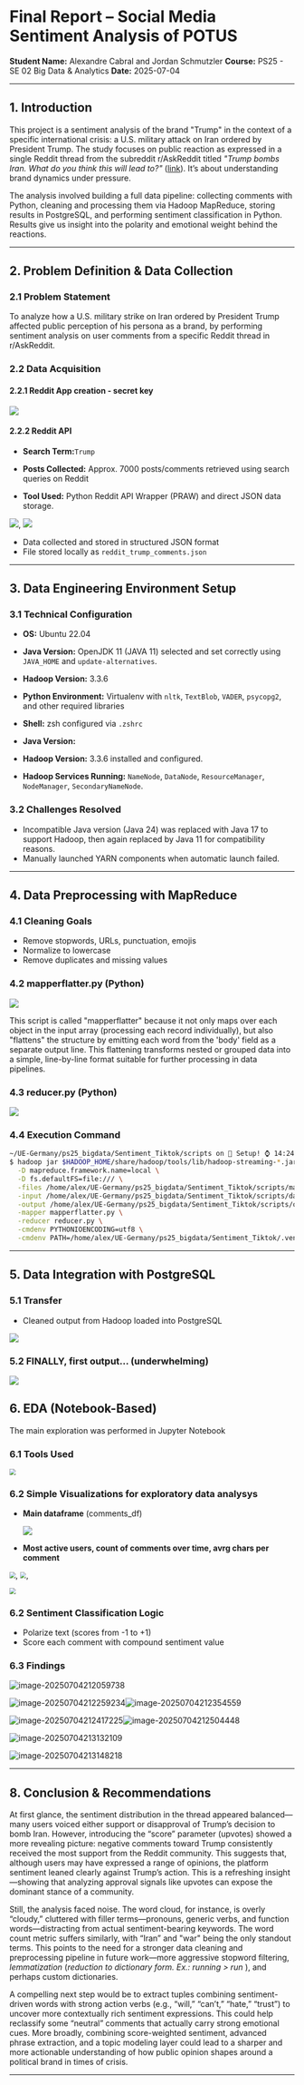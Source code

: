 # Final Report – Social Media Sentiment Analysis of POTUS

**Student Name:** Alexandre Cabral and Jordan Schmutzler
 **Course:** PS25 - SE 02 Big Data & Analytics
 **Date:** 2025-07-04

-------

## 1. Introduction

This project is a sentiment analysis of the brand "Trump" in the context of a specific international crisis: a U.S. military attack on Iran ordered by President Trump. The study focuses on public reaction as expressed in a single Reddit thread from the subreddit r/AskReddit titled *"Trump bombs Iran. What do you think this will lead to?"* ([link](https://www.reddit.com/r/AskReddit/comments/1lhajc3/trump_bombs_iran_what_do_you_think_this_will_lead/)). It’s about understanding brand dynamics under pressure.

The analysis involved building a full data pipeline: collecting comments with Python, cleaning and processing them via Hadoop MapReduce, storing results in PostgreSQL, and performing sentiment classification in Python. Results give us insight into the polarity and emotional weight behind the reactions.

------

## 2. Problem Definition & Data Collection

### 2.1 Problem Statement

To analyze how a U.S. military strike on Iran ordered by President Trump affected public perception of his persona as a brand, by performing sentiment analysis on user comments from a specific Reddit thread in r/AskReddit.

### 2.2 Data Acquisition

#### 2.2.1 Reddit App creation - secret key

![](/home/alex/UE-Germany/Pictures/reddit_dev_landing.png)

#### 2.2.2 Reddit API

- **Search Term:**`Trump`

- **Posts Collected:** Approx. 7000 posts/comments retrieved using search queries on Reddit

- **Tool Used:** Python Reddit API Wrapper (PRAW) and direct JSON data storage.

![](/home/alex/UE-Germany/Pictures/potus_reddit_1.png), ![](/home/alex/UE-Germany/Pictures/potus_reddit_2.png)

- Data collected and stored in structured JSON format
- File stored locally as `reddit_trump_comments.json`



------

## 3. Data Engineering Environment Setup

### 3.1 Technical Configuration

- **OS:** Ubuntu 22.04
- **Java Version:** OpenJDK 11 (JAVA 11) selected and set correctly using `JAVA_HOME` and `update-alternatives`.
- **Hadoop Version:** 3.3.6
- **Python Environment:** Virtualenv with `nltk`, `TextBlob`, `VADER`, `psycopg2`, and other required libraries
- **Shell:** zsh configured via `.zshrc`

- **Java Version:** 
- **Hadoop Version:** 3.3.6 installed and configured.
- **Hadoop Services Running:** `NameNode`, `DataNode`, `ResourceManager`, `NodeManager`, `SecondaryNameNode`.

### 3.2 Challenges Resolved

- Incompatible Java version (Java 24) was replaced with Java 17 to support Hadoop, then again replaced by Java 11 for compatibility reasons.
- Manually launched YARN components when automatic launch failed.



------

## 4. Data Preprocessing with MapReduce

### 4.1 Cleaning Goals

- Remove stopwords, URLs, punctuation, emojis
- Normalize to lowercase
- Remove duplicates and missing values

### 4.2 mapperflatter.py (Python)

![](/home/alex/UE-Germany/Pictures/mapper.png)

This script is called "mapperflatter" because it not only maps over each object in the input array (processing each record individually), but also "flattens" the structure by emitting each word from the 'body' field as a separate output line. This flattening transforms nested or grouped data into a simple, line-by-line format suitable for further processing in data pipelines.

### 4.3 reducer.py (Python)

![](/home/alex/UE-Germany/Pictures/reducer.png)

### 4.4 Execution Command

```bash
~/UE-Germany/ps25_bigdata/Sentiment_Tiktok/scripts on  Setup! ⌚ 14:24:59
$ hadoop jar $HADOOP_HOME/share/hadoop/tools/lib/hadoop-streaming-*.jar \
  -D mapreduce.framework.name=local \
  -D fs.defaultFS=file:/// \
  -files /home/alex/UE-Germany/ps25_bigdata/Sentiment_Tiktok/scripts/mapperflatter.py,/home/alex/UE-Germany/ps25_bigdata/Sentiment_Tiktok/scripts/reducer.py \
  -input /home/alex/UE-Germany/ps25_bigdata/Sentiment_Tiktok/scripts/data/raw/reddit_trump_comments.json \
  -output /home/alex/UE-Germany/ps25_bigdata/Sentiment_Tiktok/scripts/output_local \
  -mapper mapperflatter.py \
  -reducer reducer.py \
  -cmdenv PYTHONIOENCODING=utf8 \
  -cmdenv PATH=/home/alex/UE-Germany/ps25_bigdata/Sentiment_Tiktok/.venv/bin:/usr/bin:/bin

```



------

## 5. Data Integration with PostgreSQL

### 5.1 Transfer

- Cleaned output from Hadoop loaded into PostgreSQL

![](/home/alex/UE-Germany/Pictures/postgresql_terminal.png)

### 5.2 FINALLY, first output... (underwhelming)

![](/home/alex/UE-Germany/Pictures/output_sample.png)

## 6. EDA (Notebook-Based)

The main exploration was performed in Jupyter Notebook

### 6.1 Tools Used

<img src="/home/alex/UE-Germany/Pictures/imports.png" style="zoom:67%;" />

### 6.2 Simple Visualizations for exploratory data analysys

- **Main dataframe** (comments_df)

  ![](/home/alex/UE-Germany/Pictures/comments_df.png)
  

- **Most active users, count of comments over time, avrg chars per comment**

<img src="/home/alex/UE-Germany/Pictures/active_users.png" style="zoom:67%;" />, <img src="/home/alex/UE-Germany/Pictures/comments_time.png" style="zoom:67%;" />, 

<img src="/home/alex/UE-Germany/Pictures/avrg_char.png" style="zoom:67%;" />



### 6.2 Sentiment Classification Logic

- Polarize text (scores from -1 to +1)
- Score each comment with compound sentiment value

### 6.3 Findings 

![image-20250704212059738](/home/alex/.config/Typora/typora-user-images/image-20250704212059738.png)

![image-20250704212259234](/home/alex/.config/Typora/typora-user-images/image-20250704212259234.png)![image-20250704212354559](/home/alex/.config/Typora/typora-user-images/image-20250704212354559.png)

![image-20250704212417225](/home/alex/.config/Typora/typora-user-images/image-20250704212417225.png)![image-20250704212504448](/home/alex/.config/Typora/typora-user-images/image-20250704212504448.png)

![image-20250704213132109](/home/alex/.config/Typora/typora-user-images/image-20250704213132109.png)

![image-20250704213148218](/home/alex/.config/Typora/typora-user-images/image-20250704213148218.png)





------

## 8. Conclusion & Recommendations

At first glance, the sentiment distribution in the thread appeared balanced—many users voiced either support or disapproval of Trump’s decision to bomb Iran. However, introducing the “score” parameter (upvotes) showed a more revealing picture: negative comments toward Trump consistently received the most support from the Reddit community. This suggests that, although users may have expressed a range of opinions, the platform sentiment leaned clearly against Trump’s action. This is a refreshing insight—showing that analyzing approval signals like upvotes can expose the dominant stance of a community.

Still, the analysis faced noise. The word cloud, for instance, is overly “cloudy,” cluttered with filler terms—pronouns, generic verbs, and function words—distracting from actual sentiment-bearing keywords. The word count metric suffers similarly, with “Iran” and "war" being the only standout terms. This points to the need for a stronger data cleaning and preprocessing pipeline in future work—more aggressive stopword filtering, *lemmatization* (*reduction to dictionary form. Ex.: running > run* ), and perhaps custom dictionaries.

A compelling next step would be to extract tuples combining sentiment-driven words with strong action verbs (e.g., “will,” “can’t,” “hate,” “trust”) to uncover more contextually rich sentiment expressions. This could help reclassify some “neutral” comments that actually carry strong emotional cues. More broadly, combining score-weighted sentiment, advanced phrase extraction, and a topic modeling layer could lead to a sharper and more actionable understanding of how public opinion shapes around a political brand in times of crisis.

------

